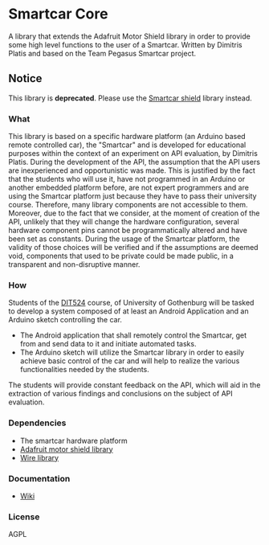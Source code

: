 # Smartcar Core
A library that extends the Adafruit Motor Shield library in order to provide some high level functions to the user of a Smartcar. Written by Dimitris Platis and based on the Team Pegasus Smartcar project.

## Notice
This library is **deprecated**. Please use the [Smartcar shield](https://github.com/platisd/smartcar_shield/) library instead.

### What
This library is based on a specific hardware platform (an Arduino based remote controlled car), the "Smartcar" and is developed for educational purposes within the context of an experiment on API evaluation, by Dimitris Platis. During the development of the API, the assumption that the API users are inexperienced and opportunistic was made.
This is justified by the fact that the students who will use it, have not programmed in an Arduino or another embedded platform before, are not expert programmers and are using the Smartcar platform just because they have to pass their university course.
Therefore, many library components are not accessible to them. Moreover, due to the fact that we consider, at the moment of creation of the API, unlikely that they will change the hardware configuration, several hardware component pins cannot be programmatically altered and have been set as constants. During the usage of the Smartcar platform, the validity of those choices will be verified and if the assumptions are deemed void, components that used to be private could be made public, in a transparent and non-disruptive manner.

### How
Students of the [DIT524] course, of University of Gothenburg will be tasked to develop a system composed of at least an Android Application and an Arduino sketch controlling the car.
- The Android application that shall remotely control the Smartcar, get from and send data to it and initiate automated tasks.
- The Arduino sketch will utilize the Smartcar library in order to easily achieve basic control of the car and will help to realize the various functionalities needed by the students.

The students will provide constant feedback on the API, which will aid in the extraction of various findings and conclusions on the subject of API evaluation.

### Dependencies
- The smartcar hardware platform
- [Adafruit motor shield library]
- [Wire library]

### Documentation
- [Wiki]

[Adafruit motor shield library]:https://github.com/platisd/Adafruit-Motor-Shield-library
[Wiki]:https://github.com/platisd/smartcar_core/wiki
[Wire library]:http://arduino.cc/en/reference/Wire
[DIT524]:http://gul.gu.se/public/courseId/66245/coursePath/46825/ecp/lang-sv/publicPage.do

### License
AGPL
